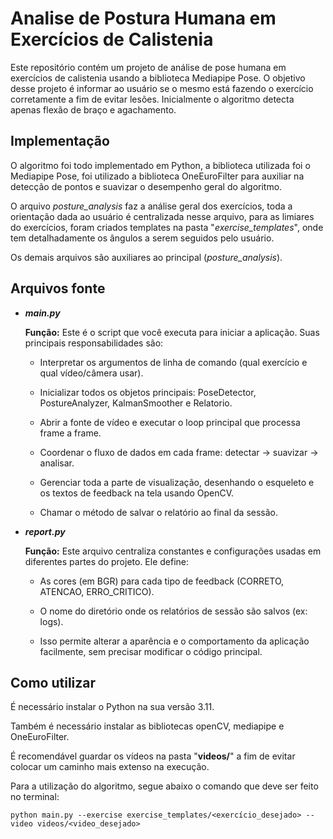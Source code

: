 # Analise de Postura Humana em Exercícios de Calistenia

Este repositório contém um projeto de análise de pose humana em exercícios de calistenia usando a biblioteca Mediapipe Pose. O objetivo desse projeto é informar ao usuário se o mesmo está fazendo o exercício corretamente a fim de evitar lesões. Inicialmente o algoritmo detecta apenas flexão de braço e agachamento.

## Implementação

O algoritmo foi todo implementado em Python, a biblioteca utilizada foi o Mediapipe Pose, foi utilizado a biblioteca OneEuroFilter para auxiliar na detecção de pontos e suavizar o desempenho geral do algoritmo.

O arquivo *posture_analysis* faz a análise geral dos exercícios, toda a orientação dada ao usuário é centralizada nesse arquivo, para as limiares do exercícios, foram criados templates na pasta "*exercise_templates*", onde tem detalhadamente os ângulos a serem seguidos pelo usuário.

Os demais arquivos são auxiliares ao principal (*posture_analysis*).

## Arquivos fonte
- ***main.py***

    **Função:** Este é o script que você executa para iniciar a aplicação. Suas principais responsabilidades são:

    - Interpretar os argumentos de linha de comando (qual exercício e qual vídeo/câmera usar).

    - Inicializar todos os objetos principais: PoseDetector, PostureAnalyzer, KalmanSmoother e Relatorio.

    - Abrir a fonte de vídeo e executar o loop principal que processa frame a frame.

    - Coordenar o fluxo de dados em cada frame: detectar -> suavizar -> analisar.

    - Gerenciar toda a parte de visualização, desenhando o esqueleto e os textos de feedback na tela usando OpenCV.

    - Chamar o método de salvar o relatório ao final da sessão.

- ***report.py***

    **Função:** Este arquivo centraliza constantes e configurações usadas em diferentes partes do projeto. Ele define:

    - As cores (em BGR) para cada tipo de feedback (CORRETO, ATENCAO, ERRO_CRITICO).

    - O nome do diretório onde os relatórios de sessão são salvos (ex: logs).

    - Isso permite alterar a aparência e o comportamento da aplicação facilmente, sem precisar modificar o código principal.

## Como utilizar

É necessário instalar o Python na sua versão 3.11.

Também é necessário instalar as bibliotecas openCV, mediapipe e OneEuroFilter.

É recomendável guardar os vídeos na pasta "**videos/**" a fim de evitar colocar um caminho mais extenso na execução.

Para a utilização do algoritmo, segue abaixo o comando que deve ser feito no terminal:

    python main.py --exercise exercise_templates/<exercício_desejado> --video videos/<video_desejado>
 